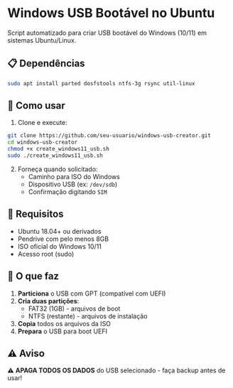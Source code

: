 # Windows USB Bootável no Ubuntu

Script automatizado para criar USB bootável do Windows (10/11) em sistemas Ubuntu/Linux.

## 📋 Dependências

```bash
sudo apt install parted dosfstools ntfs-3g rsync util-linux
```

## 🚀 Como usar

1. Clone e execute:
```bash
git clone https://github.com/seu-usuario/windows-usb-creator.git
cd windows-usb-creator
chmod +x create_windows11_usb.sh
sudo ./create_windows11_usb.sh
```

2. Forneça quando solicitado:
   - Caminho para ISO do Windows
   - Dispositivo USB (ex: `/dev/sdb`)
   - Confirmação digitando `SIM`

## 💾 Requisitos

- Ubuntu 18.04+ ou derivados
- Pendrive com pelo menos 8GB
- ISO oficial do Windows 10/11
- Acesso root (sudo)

## 🔧 O que faz

1. **Particiona** o USB com GPT (compatível com UEFI)
2. **Cria duas partições**:
   - FAT32 (1GB) - arquivos de boot
   - NTFS (restante) - arquivos de instalação
3. **Copia** todos os arquivos da ISO
4. **Prepara** o USB para boot UEFI

## ⚠️ Aviso

⚠️ **APAGA TODOS OS DADOS** do USB selecionado - faça backup antes de usar!
